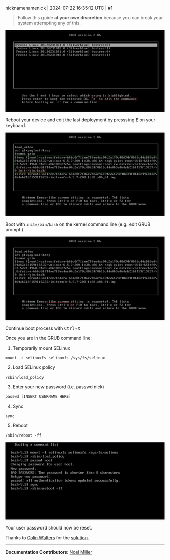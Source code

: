 nicknamenamenick | 2024-07-22 16:35:12 UTC | #1

> Follow this guide **at your own discretion** because you can break your system attempting any of this.

![Edit the command for the latest boot entry|690x351](../img/Edit_the_command_for_the_latest_boot_entry.png)

Reboot your device and edit the last deployment by presssing <kbd>E</kbd> on your keyboard.

![Boot with init=/bin/bash|689x359](../img/Boot_with_init_bin_bash.jpg)

Boot with `init=/bin/bash` on the kernel command line (e.g. edit GRUB prompt.)

![Reboot|689x359](../img/Reboot.jpg)

Continue boot process with <kbd>Ctrl</kbd>+<kbd>X</kbd>

Once you are in the GRUB command line:

1. Temporarily mount SELinux

```
mount -t selinuxfs selinuxfs /sys/fs/selinux
```

2.  Load SELinux policy

```
/sbin/load_policy
```

3. Enter your new password (i.e. passwd nick)

```
passwd [INSERT USERNAME HERE]
```

4. Sync

```command
sync
```

5. Reboot

```
/sbin/reboot -ff
```

![Commands|690x334](../img/Commands.png)

Your user password should now be reset.

Thanks to [Colin Walters](https://github.com/cgwalters) for the [solution](https://github.com/ublue-os/main/issues/469#issuecomment-1885264886).

<hr>

**Documentation Contributors**: [Noel Miller](https://github.com/noelmiller)
